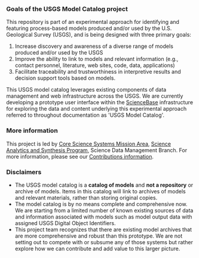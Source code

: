 ### Goals of the USGS Model Catalog project
This repository is part of an experimental approach for identifying and featuring process-based models produced and/or used by the U.S. Geological Survey (USGS), and is being designed with three primary goals:

1. Increase discovery and awareness of a diverse range of models produced and/or used by the USGS
2. Improve the ability to link to models and relevant information (e.g., contact personnel, literature, web sites, code, data, applications) 
3. Facilitate traceability and trustworthiness in interpretive results and decision support tools based on models.

This USGS model catalog leverages existing components of data management and web infrastructure across the USGS. We are currently developing a prototype user interface within the [ScienceBase](http://sciencebase.gov/) infrastructure for exploring the data and content underlying this experimental approach referred to throughout documentation as 'USGS Model Catalog'. 


### More information
This project is led by [Core Science Systems Mission Area](https://www.usgs.gov/mission-areas/core-science-systems), [Science Analytics and Synthesis Program](https://www.usgs.gov/core-science-systems/science-analytics-and-synthesis/about), Science Data Management Branch. For more information, please see our [Contributions information](/contributions.md).


### Disclaimers
- The USGS model catalog is a __catalog of models__ and __not a repository__ or archive of models. Items in this catalog will link to archives of models and relevant materials, rather than storing original copies. 
- The model catalog is by no means complete and comprehensive now. We are starting from a limited number of known existing sources of data and information associated with models such as model output data with assigned USGS Digital Object Identifiers. 
- This project team recognizes that there are existing model archives that are more comprehensive and robust than this prototype. We are not setting out to compete with or subsume any of those systems but rather explore how we can contribute and add value to this  larger picture.

